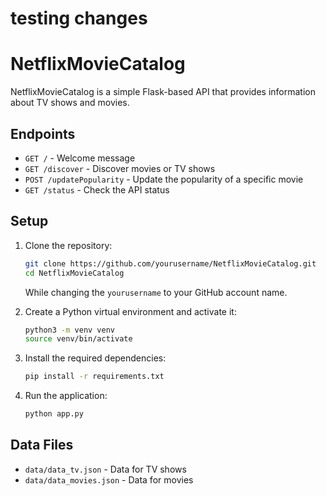 # testing changes
# NetflixMovieCatalog

NetflixMovieCatalog is a simple Flask-based API that provides information about TV shows and movies.

## Endpoints

- `GET /` - Welcome message
- `GET /discover` - Discover movies or TV shows
- `POST /updatePopularity` - Update the popularity of a specific movie
- `GET /status` - Check the API status

## Setup

1. Clone the repository:
    ```sh
    git clone https://github.com/yourusername/NetflixMovieCatalog.git
    cd NetflixMovieCatalog
    ```
   
    While changing the `yourusername` to your GitHub account name.

2. Create a Python virtual environment and activate it:
    ```sh
    python3 -m venv venv
    source venv/bin/activate
    ```

3. Install the required dependencies:
    ```sh
    pip install -r requirements.txt
    ```

4. Run the application:
    ```sh
    python app.py
    ```

## Data Files

- `data/data_tv.json` - Data for TV shows
- `data/data_movies.json` - Data for movies

